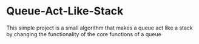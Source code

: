 # Queue-Act-Like-Stack
This simple project is a small algorithm that makes a queue act like a stack by changing the functionality of the core functions of a queue
